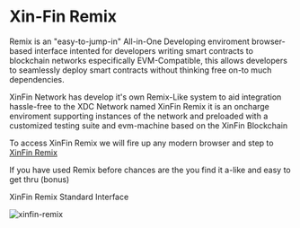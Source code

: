 # Xin-Fin Remix

Remix is an "easy-to-jump-in" All-in-One Developing enviroment browser-based interface intented for developers writing smart contracts to blockchain networks especifically EVM-Compatible, this allows developers to seamlessly deploy smart contracts without thinking free on-to much dependencies. 

XinFin Network has develop it's own Remix-Like system to aid integration hassle-free to the XDC Network named XinFin Remix it is an oncharge enviroment supporting instances of the network and preloaded with a customized testing suite and evm-machine based on the XinFin Blockchain

To access XinFin Remix we will fire up any modern browser and step to [XinFin Remix](https://remix.xinfin.network)

If you have used Remix before chances are the you find it a-like and easy to get thru (bonus)

XinFin Remix Standard Interface

![xinfin-remix](https://user-images.githubusercontent.com/41552663/194455866-284ac945-a1b1-4b7b-be79-47fbe6e63a31.png)




